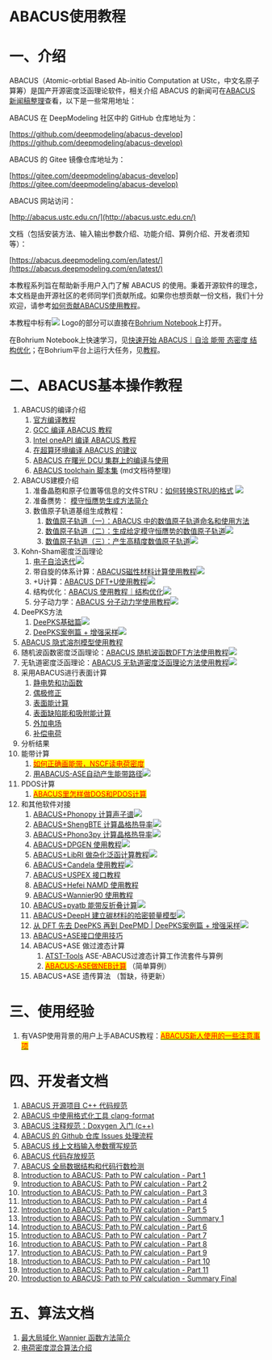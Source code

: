 # ABACUS使用教程

# 一、介绍

ABACUS（Atomic-orbtial Based Ab-initio Computation at UStc，中文名原子算筹）是国产开源密度泛函理论软件，相关介绍 ABACUS 的新闻可在[ABACUS 新闻稿整理](abacus-news.md)查看，以下是一些常用地址：

ABACUS 在 DeepModeling 社区中的 GitHub 仓库地址为：

[https://github.com/deepmodeling/abacus-develop](https://github.com/deepmodeling/abacus-develop)

ABACUS 的 Gitee 镜像仓库地址为：

[https://gitee.com/deepmodeling/abacus-develop](https://gitee.com/deepmodeling/abacus-develop)

ABACUS 网站访问：

[http://abacus.ustc.edu.cn/](http://abacus.ustc.edu.cn/)

文档（包括安装方法、输入输出参数介绍、功能介绍、算例介绍、开发者须知等）：

[https://abacus.deepmodeling.com/en/latest/](https://abacus.deepmodeling.com/en/latest/)

本教程系列旨在帮助新手用户入门了解 ABACUS 的使用。秉着开源软件的理念，本文档是由开源社区的老师同学们贡献所成。如果你也想贡献一份文档，我们十分欢迎，请参考[如何贡献ABACUS使用教程](contribute.md)。

本教程中标有<a href="" target="_blank"><img src="https://cdn.dp.tech/bohrium/web/static/images/open-in-bohrium.svg" /></a> Logo的部分可以直接在[Bohrium Notebook](https://nb.bohrium.dp.tech)上打开。

在Bohrium Notebook上快速学习，见[快速开始 ABACUS｜自洽 能带 态密度 结构优化](https://nb.bohrium.dp.tech/detail/4641406377)；在Bohrium平台上运行大任务，见[教程](https://bohrium-doc.dp.tech/docs/software/ABACUS/)。

# 二、ABACUS基本操作教程

1. ABACUS的编译介绍
   1. [官方编译教程](https://abacus.deepmodeling.com/en/latest/quick_start/easy_install.html)
   2. [GCC 编译 ABACUS 教程](abacus-gcc.md)
   3. [Intel oneAPI 编译 ABACUS 教程](abacus-intel.md)
   4. [在超算环境编译 ABACUS 的建议](abacus-hpc.md)
   5. [ABACUS 在曙光 DCU 集群上的编译与使用](abacus-dcu.md)
   6. [ABACUS toolchain 脚本集](https://github.com/deepmodeling/abacus-develop/tree/develop/toolchain) (md文档待整理)
2. ABACUS建模介绍
   1. 准备晶胞和原子位置等信息的文件STRU：[如何转换STRU的格式](https://nb.bohrium.dp.tech/detail/9814968648)
   <mark style="color:red;"></mark><a href="https://nb.bohrium.dp.tech/detail/9814968648" target="_blank"><img src="https://cdn.dp.tech/bohrium/web/static/images/open-in-bohrium.svg" /></a>
   2. 准备赝势：
   [模守恒赝势生成方法简介](abacus-upf.md)
   3. 数值原子轨道基组生成教程：
      1. [数值原子轨道（一）：ABACUS 中的数值原子轨道命名和使用方法](abacus-nac1.md)
      2. [数值原子轨道（二）：生成给定模守恒赝势的数值原子轨道](abacus-nac2.md)<a href="https://nb.bohrium.dp.tech/detail/5215642163" target="_blank"><img src="https://cdn.dp.tech/bohrium/web/static/images/open-in-bohrium.svg" /></a>
      3. [数值原子轨道（三）：产生高精度数值原子轨道](abacus-nac3.md)<a href="https://nb.bohrium.dp.tech/detail/8841868194" target="_blank"><img src="https://cdn.dp.tech/bohrium/web/static/images/open-in-bohrium.svg" /></a>
3. Kohn-Sham密度泛函理论
   1. [电子自洽迭代](https://nb.bohrium.dp.tech/detail/7417640496)<a href="https://nb.bohrium.dp.tech/detail/7417640496" target="_blank"><img src="https://cdn.dp.tech/bohrium/web/static/images/open-in-bohrium.svg" /></a>
   2. 带自旋的体系计算：[ABACUS磁性材料计算使用教程](https://nb.bohrium.dp.tech/detail/7141761751)<mark style="color:red;"></mark><a href="https://nb.bohrium.dp.tech/detail/7141761751" target="_blank"><img src="https://cdn.dp.tech/bohrium/web/static/images/open-in-bohrium.svg" /></a>
   3. \+U计算：[ABACUS DFT+U使用教程](https://nb.bohrium.dp.tech/detail/2112617648)<mark style="color:red;"></mark><a href="https://nb.bohrium.dp.tech/detail/2112617648" target="_blank"><img src="https://cdn.dp.tech/bohrium/web/static/images/open-in-bohrium.svg" /></a>
   4. 结构优化：[ABACUS 使用教程｜结构优化](https://nb.bohrium.dp.tech/detail/9119461238)<a href="https://nb.bohrium.dp.tech/detail/9119461238" target="_blank"><img src="https://cdn.dp.tech/bohrium/web/static/images/open-in-bohrium.svg" /></a>
   5. 分子动力学：[ABACUS 分子动力学使用教程](abacus-md.md)<a href="https://nb.bohrium.dp.tech/detail/2241262724" target="_blank"><img src="https://cdn.dp.tech/bohrium/web/static/images/open-in-bohrium.svg" /></a>
4. DeePKS方法
   1. [DeePKS基础篇](https://nb.bohrium.dp.tech/detail/8742877753)<mark style="color:red;"></mark><a href="https://nb.bohrium.dp.tech/detail/8742877753" target="_blank"><img src="https://cdn.dp.tech/bohrium/web/static/images/open-in-bohrium.svg" /></a>
   2. [DeePKS案例篇 + 增强采样](https://nb.bohrium.dp.tech/detail/7144731675)<mark style="color:red;"></mark><a href="https://nb.bohrium.dp.tech/detail/7144731675" target="_blank"><img src="https://cdn.dp.tech/bohrium/web/static/images/open-in-bohrium.svg" /></a>
5. [ABACUS 隐式溶剂模型使用教程](abacus-sol.md)
6. 随机波函数密度泛函理论：[ABACUS 随机波函数DFT方法使用教程](abacus-sdft.md)<a href="https://nb.bohrium.dp.tech/detail/5915692245" target="_blank"><img src="https://cdn.dp.tech/bohrium/web/static/images/open-in-bohrium.svg" /></a>
7. 无轨道密度泛函理论：[ABACUS 无轨道密度泛函理论方法使用教程](abacus-ofdft.md)<a href="https://nb.bohrium.dp.tech/detail/6416644691" target="_blank"><img src="https://cdn.dp.tech/bohrium/web/static/images/open-in-bohrium.svg" /></a>
8. 采用ABACUS进行表面计算
   1. [静电势和功函数](abacus-surface1.md)
   2. [偶极修正](abacus-surface2.md)
   3. [表面能计算](abacus-surface3.md)
   4. [表面缺陷能和吸附能计算](abacus-surface4.md)
   5. [外加电场](abacus-surface5.md)
   6. [补偿电荷](abacus-surface6.md)
9.  分析结果
   1. 能带计算
      1. [<mark style="color:red;">如何正确画能带，NSCF读电荷密度</mark>](https://xmywuqhxb0.feishu.cn/docx/K8GRdTst4oXQNoxnQVbcFZTmntb)<mark style="color:red;"></mark>
      2. [用ABACUS-ASE自动产生能带路径](https://nb.bohrium.dp.tech/detail/1211642609)<mark style="color:red;"></mark><a href="https://nb.bohrium.dp.tech/detail/1211642609" target="_blank"><img src="https://cdn.dp.tech/bohrium/web/static/images/open-in-bohrium.svg" /></a>
   2. PDOS计算
      1. [<mark style="color:red;">ABACUS里怎样做DOS和PDOS计算</mark>](https://xmywuqhxb0.feishu.cn/docx/ONSldj82VoNGKSxaoDQcoKBtnGh)<mark style="color:red;"></mark>
10. 和其他软件对接
    1. [ABACUS+Phonopy 计算声子谱](abacus-phonopy.md)<a href="https://nb.bohrium.dp.tech/detail/8741867512" target="_blank"><img src="https://cdn.dp.tech/bohrium/web/static/images/open-in-bohrium.svg" /></a>
    2. [ABACUS+ShengBTE 计算晶格热导率](abacus-shengbte.md)<a href="https://nb.bohrium.dp.tech/detail/2712467526" target="_blank"><img src="https://cdn.dp.tech/bohrium/web/static/images/open-in-bohrium.svg" /></a>
    3. [ABACUS+Phono3py 计算晶格热导率](https://nb.bohrium.dp.tech/detail/6116471155)<a href="https://nb.bohrium.dp.tech/detail/6116471155" target="_blank"><img src="https://cdn.dp.tech/bohrium/web/static/images/open-in-bohrium.svg" /></a>
    4. [ABACUS+DPGEN 使用教程](abacus-dpgen.md)<a href="https://nb.bohrium.dp.tech/detail/6116401077" target="_blank"><img src="https://cdn.dp.tech/bohrium/web/static/images/open-in-bohrium.svg" /></a>
    5. [ABACUS+LibRI 做杂化泛函计算教程](abacus-libri.md)<a href="https://nb.bohrium.dp.tech/detail/8041860882" target="_blank"><img src="https://cdn.dp.tech/bohrium/web/static/images/open-in-bohrium.svg" /></a>
    6. [ABACUS+Candela 使用教程](abacus-candela.md)<a href="https://nb.bohrium.dp.tech/detail/2912697542" target="_blank"><img src="https://cdn.dp.tech/bohrium/web/static/images/open-in-bohrium.svg" /></a>
    7. [ABACUS+USPEX 接口教程](abacus-uspex.md)
    8. [ABACUS+Hefei NAMD 使用教程](abacus-namd.md)
    9. [ABACUS+Wannier90 使用教程](abacus-wannier.md)
    10. [ABACUS+pyatb 能带反折叠计算](https://nb.bohrium.dp.tech/detail/2012704420)<a href="https://nb.bohrium.dp.tech/detail/2012704420" target="_blank"><img src="https://cdn.dp.tech/bohrium/web/static/images/open-in-bohrium.svg" /></a>
    11. [ABACUS+DeepH 建立碳材料的哈密顿量模型](https://nb.bohrium.dp.tech/detail/6242632169)<a href="https://nb.bohrium.dp.tech/detail/6242632169" target="_blank"><img src="https://cdn.dp.tech/bohrium/web/static/images/open-in-bohrium.svg" /></a>
    12. [从 DFT 先去 DeePKS 再到 DeePMD | DeePKS案例篇 + 增强采样](https://nb.bohrium.dp.tech/detail/7144731675)<a href="https://nb.bohrium.dp.tech/detail/7144731675" target="_blank"><img src="https://cdn.dp.tech/bohrium/web/static/images/open-in-bohrium.svg" /></a>
    13. [ABACUS+ASE接口使用技巧](https://bbs.abacus-dft.com/forum.php?mod=viewthread&tid=4&extra=page%3D1)
    14. ABACUS+ASE 做过渡态计算
        1. [ATST-Tools](https://github.com/QuantumMisaka/ATST-Tools) ASE-ABACUS过渡态计算工作流套件与算例
        2. [<mark style="color:red;">ABACUS-ASE做NEB计算</mark>](https://dptechnology.feishu.cn/wiki/wikcnzar41sN8ZtGLtm3PLnarSc) <mark style="color:red;"></mark> （简单算例）
    15. ABACUS+ASE 遗传算法 （暂缺，待更新）

# 三、使用经验

1. 有VASP使用背景的用户上手ABACUS教程：[<mark style="color:red;">ABACUS新人使用的一些注意事项</mark>](https://xmywuqhxb0.feishu.cn/docx/KN3KdqbX6o9S6xxtbtCcD5YPnue)<mark style="color:red;"></mark>

# 四、开发者文档

1. [ABACUS 开源项目 C++ 代码规范](develop-C++.md)
2. [ABACUS 中使用格式化工具 clang-format](develop-format.md)
3. [ABACUS 注释规范：Doxygen 入门 (c++)](develop-dox.md)
4. [ABACUS 的 Github 仓库 Issues 处理流程](develop-issue.md)
5. [ABACUS 线上文档输入参数撰写规范](develop-input.md)
6. [ABACUS 代码存放规范](develop-rule.md)
7. [ABACUS 全局数据结构和代码行数检测](develop-linedete.md)
8. [Introduction to ABACUS: Path to PW calculation - Part 1](develop-path1.md)
9. [Introduction to ABACUS: Path to PW calculation - Part 2](develop-path2.md)
10. [Introduction to ABACUS: Path to PW calculation - Part 3](develop-path3.md)
11. [Introduction to ABACUS: Path to PW calculation - Part 4](develop-path4.md)
12. [Introduction to ABACUS: Path to PW calculation - Part 5](develop-path5.md)
13. [Introduction to ABACUS: Path to PW calculation - Summary 1](develop-sm1.md)
14. [Introduction to ABACUS: Path to PW calculation - Part 6](develop-path6.md)
15. [Introduction to ABACUS: Path to PW calculation - Part 7](develop-path7.md)
16. [Introduction to ABACUS: Path to PW calculation - Part 8](develop-path8.md)
17. [Introduction to ABACUS: Path to PW calculation - Part 9](develop-path9.md)
18. [Introduction to ABACUS: Path to PW calculation - Part 10](develop-path10.md)
19. [Introduction to ABACUS: Path to PW calculation - Part 11](develop-path11.md)
20. [Introduction to ABACUS: Path to PW calculation - Summary Final](develop-sm2.md)

# 五、算法文档

1. [最大局域化 Wannier 函数方法简介](algorithm-wannier.md)
2. [电荷密度混合算法介绍](algorithm-mix.md)

